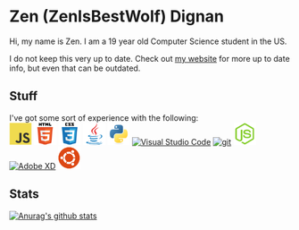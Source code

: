 # Zen (ZenIsBestWolf) Dignan

Hi, my name is Zen. I am a 19 year old Computer Science student in the US.

I do not keep this very up to date. Check out [my website](https://zen.gay/) for more up to date info, but even that can be outdated.

## Stuff

<!-- Stolen from https://github.com/Banakin/Banakin -->
<!-- Languages -->
[javascript]: https://en.wikipedia.org/wiki/JavaScript
[html]: https://en.wikipedia.org/wiki/HTML
[css]: https://en.wikipedia.org/wiki/CSS
[java]: https://www.java.com/
[python]: https://www.python.org/

<!-- Tools -->
[vscode]: https://code.visualstudio.com/
[git]: https://git-scm.com/
[nodejs]: https://nodejs.org/
[adobexd]: https://www.adobe.com/products/xd.html
[ubuntu]: https://ubuntu.com/

I've got some sort of experience with the following:
<br />
[<img src="https://raw.githubusercontent.com/devicons/devicon/master/icons/javascript/javascript-original.svg" alt="javascript" width="40" height="40"/>][javascript]
[<img src="https://raw.githubusercontent.com/devicons/devicon/master/icons/html5/html5-original-wordmark.svg" alt="html5" width="40" height="40"/>][html]
[<img src="https://raw.githubusercontent.com/devicons/devicon/master/icons/css3/css3-original-wordmark.svg" alt="css3" width="40" height="40"/>][css]
[<img src="https://raw.githubusercontent.com/devicons/devicon/master/icons/java/java-original.svg" alt="java" width="40" height="40"/>][java]
[<img src="https://raw.githubusercontent.com/devicons/devicon/master/icons/python/python-original.svg" alt="python" width="40" height="40"/>][python]
[<img src="https://upload.wikimedia.org/wikipedia/commons/thumb/9/9a/Visual_Studio_Code_1.35_icon.svg/1024px-Visual_Studio_Code_1.35_icon.svg.png" alt="Visual Studio Code" width="40" height="40"/>][vscode]
[<img src="https://www.vectorlogo.zone/logos/git-scm/git-scm-icon.svg" alt="git" width="40" height="40"/>][git]
[<img src="https://raw.githubusercontent.com/devicons/devicon/master/icons/nodejs/nodejs-original.svg" alt="nodejs" width="40" height="40"/>][nodejs]
[<img src="https://upload.wikimedia.org/wikipedia/commons/thumb/c/c2/Adobe_XD_CC_icon.svg/1200px-Adobe_XD_CC_icon.svg.png" alt="Adobe XD" width="40" height="40"/>][adobexd]
[<img src="https://raw.githubusercontent.com/devicons/devicon/master/icons/ubuntu/ubuntu-plain.svg" alt="ubuntu" width="40" height="40"/>][ubuntu]

## Stats

[![Anurag's github stats](https://github-readme-stats.vercel.app/api?username=zenisbestwolf)](https://github.com/anuraghazra/github-readme-stats)
